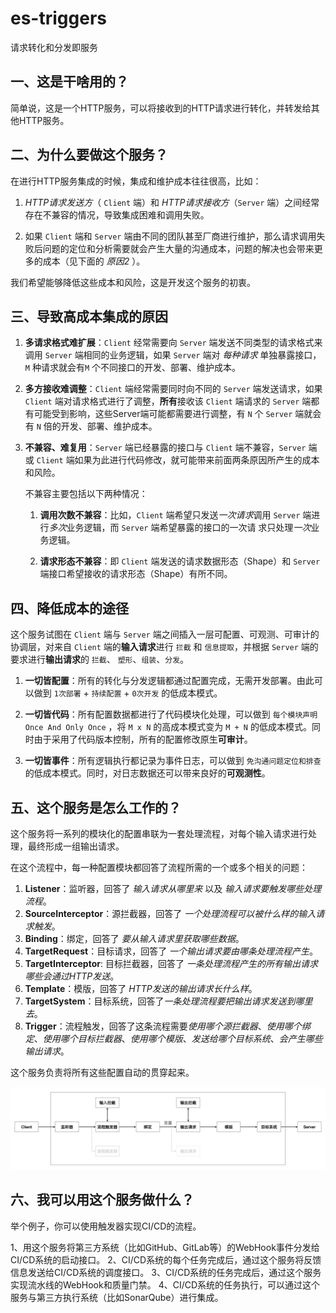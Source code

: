 # es-triggers
请求转化和分发即服务

## 一、这是干啥用的？

简单说，这是一个HTTP服务，可以将接收到的HTTP请求进行转化，并转发给其他HTTP服务。

## 二、为什么要做这个服务？

在进行HTTP服务集成的时候，集成和维护成本往往很高，比如：

1. _HTTP请求发送方_（ `Client` 端）和 _HTTP请求接收方_（`Server` 端）之间经常存在不兼容的情况，导致集成困难和调用失败。

2. 如果 `Client` 端和 `Server` 端由不同的团队甚至厂商进行维护，那么请求调用失败后问题的定位和分析需要就会产生大量的沟通成本，问题的解决也会带来更多的成本（见下面的 *原因2* ）。

我们希望能够降低这些成本和风险，这是开发这个服务的初衷。


## 三、导致高成本集成的原因

1. **多请求格式难扩展**：`Client` 经常需要向 `Server` 端发送不同类型的请求格式来调用 `Server` 端相同的业务逻辑，如果 `Server` 端对 _每种请求_ 单独暴露接口，`M` 种请求就会有`M` 个不同接口的开发、部署、维护成本。

2. **多方接收难调整**：`Client` 端经常需要同时向不同的 `Server` 端发送请求，如果 `Client` 端对请求格式进行了调整，**所有**接收该 `Client` 端请求的 `Server` 端都有可能受到影响，这些Server端可能都需要进行调整，有 `N` 个 `Server` 端就会有 `N` 倍的开发、部署、维护成本。

3. **不兼容、难复用**：`Server` 端已经暴露的接口与 `Client` 端不兼容，`Server` 端或 `Client` 端如果为此进行代码修改，就可能带来前面两条原因所产生的成本和风险。
   
   不兼容主要包括以下两种情况：

   1. **调用次数不兼容**：比如，`Client` 端希望只发送*一次请求*调用 `Server` 端进行*多次*业务逻辑，而 `Server` 端希望暴露的接口的一次请
      求只处理*一次*业务逻辑。

   2. **请求形态不兼容**：即 `Client` 端发送的请求数据形态（Shape）和 `Server` 端接口希望接收的请求形态（Shape）有所不同。


## 四、降低成本的途径

这个服务试图在 `Client` 端与 `Server` 端之间插入一层可配置、可观测、可审计的协调层，对来自 `Client` 端的**输入请求**进行 `拦截` 和 `信息提取`，并根据 `Server` 端的要求进行**输出请求**的 `拦截`、 `塑形`、`组装`、`分发`。

1. **一切皆配置**：所有的转化与分发逻辑都通过配置完成，无需开发部署。由此可以做到 `1次部署` + `持续配置` + `0次开发` 的低成本模式。

2. **一切皆代码**：所有配置数据都进行了代码模块化处理，可以做到 `每个模块声明Once And Only Once` ，将 `M x N` 的高成本模式变为 `M + N` 的低成本模式。同时由于采用了代码版本控制，所有的配置修改原生**可审计**。

3. **一切皆事件**：所有逻辑执行都记录为事件日志，可以做到 `免沟通问题定位和排查` 的低成本模式。同时，对日志数据还可以带来良好的**可观测性**。

## 五、这个服务是怎么工作的？

这个服务将一系列的模块化的配置串联为一套处理流程，对每个输入请求进行处理，最终形成一组输出请求。

在这个流程中，每一种配置模块都回答了流程所需的一个或多个相关的问题：

1. **Listener**：监听器，回答了 *输入请求从哪里来* 以及 *输入请求要触发哪些处理流程*。
2. **SourceInterceptor**：源拦截器，回答了 *一个处理流程可以被什么样的输入请求触发*。
3. **Binding**：绑定，回答了 *要从输入请求里获取哪些数据*。
4. **TargetRequest**：目标请求，回答了 *一个输出请求要由哪条处理流程产生*。
5. **TargetInterceptor**: 目标拦截器，回答了 *一条处理流程产生的所有输出请求哪些会通过HTTP发送*。
6. **Template**：模版，回答了 *HTTP发送的输出请求长什么样*。
7. **TargetSystem**：目标系统，回答了*一条处理流程要把输出请求发送到哪里去*。
8. **Trigger**：流程触发，回答了这条流程需要*使用哪个源拦截器*、_使用哪个绑定_、_使用哪个目标拦截器_、_使用哪个模版_、_发送给哪个目标系统_、_会产生哪些输出请求_。

这个服务负责将所有这些配置自动的贯穿起来。

![](https://github.com/lchrennew/es-triggers/blob/main/doc/assets/workflow.png)

## 六、我可以用这个服务做什么？

举个例子，你可以使用触发器实现CI/CD的流程。

1、用这个服务将第三方系统（比如GitHub、GitLab等）的WebHook事件分发给CI/CD系统的启动接口。
2、CI/CD系统的每个任务完成后，通过这个服务将反馈信息发送给CI/CD系统的调度接口。
3、CI/CD系统的任务完成后，通过这个服务实现流水线的WebHook和质量门禁。
4、CI/CD系统的任务执行，可以通过这个服务与第三方执行系统（比如SonarQube）进行集成。


